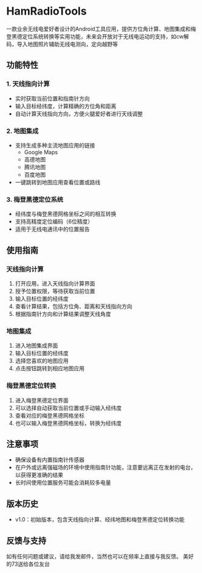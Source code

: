 # HamRadioTools


一款业余无线电爱好者设计的Android工具应用，提供方位角计算、地图集成和梅登黑德定位系统转换等实用功能，未来会开放对于无线电运动的支持，如cw解码，导入地图照片辅助无线电测向，定向越野等

## 功能特性

### 1. 天线指向计算
- 实时获取当前位置和指南针方向
- 输入目标经纬度，计算精确的方位角和距离
- 自动计算天线指向方向，方便火腿爱好者进行天线调整

### 2. 地图集成
- 支持生成多种主流地图应用的链接
  - Google Maps
  - 高德地图
  - 腾讯地图
  - 百度地图
- 一键跳转到地图应用查看位置或路线

### 3. 梅登黑德定位系统
- 经纬度与梅登黑德网格坐标之间的相互转换
- 支持高精度定位编码（6位精度）
- 适用于无线电通讯中的位置报告


## 使用指南

### 天线指向计算

1. 打开应用，进入天线指向计算界面
2. 授予位置权限，等待获取当前位置
3. 输入目标位置的经纬度
4. 查看计算结果，包括方位角、距离和天线指向方向
5. 根据指南针方向和计算结果调整天线角度

### 地图集成

1. 进入地图集成界面
2. 输入目标位置的经纬度
3. 选择您喜欢的地图应用
4. 点击按钮跳转到相应地图应用

### 梅登黑德定位转换

1. 进入梅登黑德定位界面
2. 可以选择自动获取当前位置或手动输入经纬度
3. 查看对应的梅登黑德网格坐标
4. 也可以输入梅登黑德网格坐标，转换为经纬度

## 注意事项

- 确保设备有内置指南针传感器
- 在户外或远离强磁场的环境中使用指南针功能，注意要远离正在发射的电台，以获得更准确的结果
- 长时间使用位置服务可能会消耗较多电量

## 版本历史

- v1.0：初始版本，包含天线指向计算、经纬地图和梅登黑德定位转换功能





## 反馈与支持

如有任何问题或建议，请给我发邮件，当然也可以在频率上直接与我反馈。
美好的73送给各位友台
